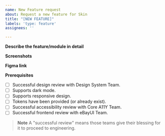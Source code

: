 ```yaml
---
name: New Feature request
about: Request a new feature for Skin
title: "[NEW FEATURE]"
labels: 'type: feature'
assignees: ''

---
```


**Describe the feature/module in detail**
<!-- A description of how the feature/module is intended to work. -->

**Screenshots**
<!-- Add screenshots of the feature/module. -->

**Figma link**
<!-- Add a link to the Figma page for the feature/module. -->

**Prerequisites**

- [ ] Successful design review with Design System Team.
- [ ] Supports dark mode.
- [ ] Supports responsive design.
- [ ] Tokens have been provided (or already exist).
- [ ] Successful accessibility review with Core A11Y Team.
- [ ] Successful frontend review with eBayUI Team.

> **Note**
> A "successful review" means those teams give their blessing for it to proceed to engineering.